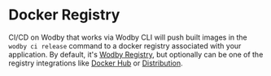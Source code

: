 # Docker Registry

CI/CD on Wodby that works via Wodby CLI will push built images in the
`wodby ci release` command to a docker registry associated with your application. By default, it's [Wodby Registry](wodby-registry.md), but optionally can be one of the registry integrations like [Docker Hub](../integrations/docker.md) or [Distribution](../integrations/distribution.md). 
